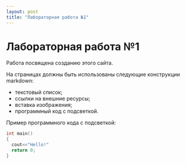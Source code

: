 ```yaml
---
layout: post
title: "Лабораторная работа №1"
---
```


# Лабораторная работа №1

Работа посвящена созданию этого сайта.

На страницах должны быть использованы следующие конструкции markdown:
+ текстовый список;
+ ссылки на внешние ресурсы;
+ вставка изображения;
+ программный код с подсветкой.

Пример программного кода с подсветкой:
```C++
int main()
{
  cout<<"Hello!"
  return 0;
}
```
